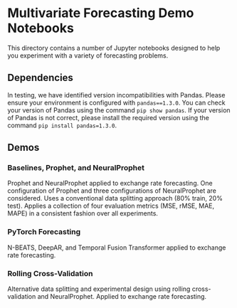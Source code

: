 # Multivariate Forecasting Demo Notebooks

This directory contains a number of Jupyter notebooks designed to help you experiment with a variety of forecasting problems.

## Dependencies

In testing, we have identified version incompatibilities with Pandas. Please ensure your environment is configured with `pandas==1.3.0`. You can check your version of Pandas using the command `pip show pandas`. If your version of Pandas is not correct, please install the required version using the command `pip install pandas=1.3.0`.

## Demos

### Baselines, Prophet, and NeuralProphet

Prophet and NeuralProphet applied to exchange rate forecasting. One configuration of Prophet and three configurations of NeuralProphet are considered. Uses a conventional data splitting approach (80% train, 20% test). Applies a collection of four evaluation metrics (MSE, rMSE, MAE, MAPE) in a consistent fashion over all experiments.

### PyTorch Forecasting

N-BEATS, DeepAR, and Temporal Fusion Transformer applied to exchange rate forecasting.

### Rolling Cross-Validation

Alternative data splitting and experimental design using rolling cross-validation and NeuralProphet. Applied to exchange rate forecasting.
